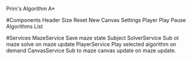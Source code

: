 Prim's Algorithm
A*


#Components
    Header
        Size
        Reset
        New
    Canvas
    Settings
        Player
            Play
            Pause
        Algorithms
            List

#Services
    MazeService
        Save maze state Subject
    SolverService
        Sub ot maze
            solve on maze update
    PlayerService
        Play selected algorithm on demand
    CanvasService
        Sub to maze 
            canvas update on maze update.
